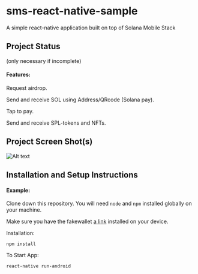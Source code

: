 # sms-react-native-sample

A simple react-native application built on top of Solana Mobile Stack 

## Project Status
(only necessary if incomplete)

#### Features:

Request airdrop.

Send and receive SOL using Address/QRcode (Solana pay).

Tap to pay.

Send and receive SPL-tokens and NFTs.



## Project Screen Shot(s)

![Alt text](https://github.com/banditesq/sms-react-native-sample/blob/main/MyApp/screenshots/screenshot.png "Main page")


## Installation and Setup Instructions

#### Example:  

Clone down this repository. You will need `node` and `npm` installed globally on your machine.  

Make sure you have the fakewallet [a link](https://github.com/solana-mobile/mobile-wallet-adapter)  installed on your device.

Installation:

`npm install`  

To Start App:

`react-native run-android`  



